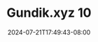 --- 
title: "Gundik.xyz 10"
description: "  bokeh Gundik.xyz 10 twitter full  "
date: 2024-07-21T17:49:43-08:00
file_code: "i2bh297wu3b6"
draft: false
cover: "3p4uu9n26resnv8m.jpg"
tags: ["indo", "bokep-indo", "bokep-viral", "bokep-ig"]
length: 175
fld_id: "1398450"
foldername: "10 mantap"
categories: ["10 mantap"]
views: 74
---